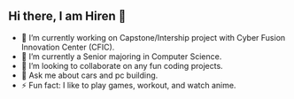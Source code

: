 ## Hi there, I am Hiren 👋

- 🔭 I’m currently working on Capstone/Intership project with Cyber Fusion Innovation Center (CFIC). 
- 🌱 I’m currently a Senior majoring in Computer Science.
- 👯 I’m looking to collaborate on any fun coding projects.
- 💬 Ask me about cars and pc building.
- ⚡ Fun fact: I like to play games, workout, and watch anime.

<!--
**ULTIMATEWIELDER/ULTIMATEWIELDER** is a ✨ _special_ ✨ repository because its `README.md` (this file) appears on your GitHub profile.

-->
